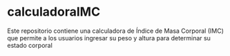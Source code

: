 # calculadoraIMC
Este repositorio contiene una calculadora de Índice de Masa Corporal (IMC) que permite a los usuarios ingresar su peso y altura para determinar su estado corporal

